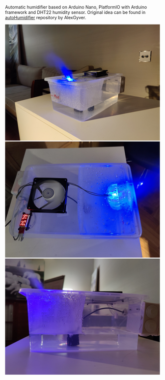 Automatic humidifier based on Arduino Nano, PlatformIO with Arduino framework and DHT22 humidity sensor. Original idea can be found in [autoHumidifier](https://github.com/AlexGyver/autoHumidifier) repository by AlexGyver.

 ![humidifier](./images/picture1.jpg) ![humidifier](./images/picture2.jpg) ![humidifier](./images/picture3.jpg)
